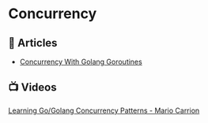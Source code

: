 # Concurrency

## 📕 Articles
- [Concurrency With Golang Goroutines](https://tutorialedge.net/golang/concurrency-with-golang-goroutines/)
## 📺 Videos
[Learning Go/Golang Concurrency Patterns - Mario Carrion](https://www.youtube.com/playlist?list=PL7yAAGMOat_Fhj_px_DzNzTsXs-mRwv1t)